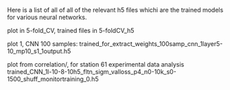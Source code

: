 Here is a list of all of all of the relevant h5 files whichi are the trained models for various neural networks.

plot in 5-fold_CV, trained files in 5-foldCV_h5

plot 1, CNN 100 samples:
trained_for_extract_weights_100samp_cnn_1layer5-10_mp10_s1_1output.h5

plot from correlation/, for station 61 experimental data analysis
trained_CNN_1l-10-8-10h5_fltn_sigm_valloss_p4_n0-10k_s0-1500_shuff_monitortraining_0.h5
